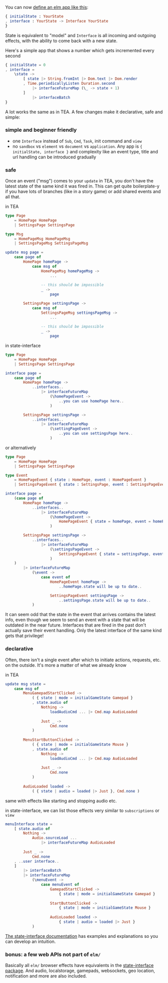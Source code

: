 You can now [define an elm app like this](https://dark.elm.dmy.fr/packages/lue-bird/elm-state-interface/latest/):
```elm
{ initialState : YourState
, interface : YourState -> Interface YourState
}
```

State is equivalent to "model" and `Interface` is all incoming and outgoing effects,
with the ability to come back with a new state.

Here's a simple app that shows a number which gets incremented every second
```elm
{ initialState = 0
, interface =
    \state ->
        [ state |> String.fromInt |> Dom.text |> Dom.render
        , Time.periodicallyListen Duration.second
            |> interfaceFutureMap (\_ -> state + 1)
        ]
            |> interfaceBatch
}
```

A lot works the same as in TEA. A few changes make it declarative, safe and simple:

### simple and beginner friendly
  - one `Interface` instead of `Sub`, `Cmd`, `Task`, init command and `view` 
  - no `sandbox` vs `element` vs `document` vs `application`. Any app is `{ initialState, interface }` and complexity like an event type, title and url handling can be introduced gradually

### safe
Once an event ("msg") comes to your `update` in TEA, you don't have the latest state of the same kind it was fired in.
This can get quite boilerplate-y if you have lots of branches (like in a story game) or add shared events and all that.

in TEA
```elm
type Page
    = HomePage HomePage
    | SettingsPage SettingsPage

type Msg
    = HomePageMsg HomePageMsg
    | SettingsPageMsg SettingsPageMsg

update msg page =
    case page of
        HomePage homePage ->
            case msg of
                HomePageMsg homePageMsg ->
                    ...
                
                -- this should be impossible
                _ ->
                    page

        SettingsPage settingsPage ->
            case msg of
                SettingsPageMsg settingsPageMsg ->
                    ...
                
                -- this should be impossible
                _ ->
                    page
```
in state-interface
```elm
type Page
    = HomePage HomePage
    | SettingsPage SettingsPage

interface page =
    case page of
        HomePage homePage ->
            ..interfaces..
                |> interfaceFutureMap
                    (\homePageEvent ->
                        ..you can use homePage here..
                    )

        SettingsPage settingsPage ->
            ..interfaces..
                |> interfaceFutureMap
                    (\settingPageEvent ->
                        ..you can use settingsPage here..
                    )
```
or alternatively
```elm
type Page
    = HomePage HomePage
    | SettingsPage SettingsPage

type Event
    = HomePageEvent { state : HomePage, event : HomePageEvent }
    | SettingsPageEvent { state : SettingsPage, event : SettingsPageEvent }

interface page =
    (case page of
        HomePage homePage ->
            ..interfaces..
                |> interfaceFutureMap
                    (\homePageEvent ->
                        HomePageEvent { state = homePage, event = homePageEvent }
                    )

        SettingsPage settingsPage ->
            ..interfaces..
                |> interfaceFutureMap
                    (\settingsPageEvent ->
                        SettingsPageEvent { state = settingsPage, event = settingsPageEvent }
                    )
    )
        |> interfaceFutureMap
            (\event ->
                case event of
                    HomePageEvent homePage ->
                        ..homePage.state will be up to date..

                    SettingsPageEvent settingsPage ->
                        ..settingsPage.state will be up to date..
            )
```
It can seem odd that the state in the event that arrives contains the latest info, even though we seem to send an event with a state that will be outdated in the near future.
Interfaces that are fired in the past don't actually save their event handling.
Only the latest interface of the same kind gets that privilege!

### declarative
Often, there isn't a single event after which to initiate actions, requests, etc. on the outside. It's more a matter of what we already know

in TEA
```elm
update msg state =
    case msg of
        MenuGamepadStartClicked ->
            ( { state | mode = initialGameState Gamepad }
            , state.audio of
                Nothing ->
                    loadAudioCmd ... |> Cmd.map AudioLoaded
                
                Just _ ->
                    Cmd.none
            )
        
        MenuStartButtonClicked ->
            ( { state | mode = initialGameState Mouse }
            , state.audio of
                Nothing ->
                    loadAudioCmd ... |> Cmd.map AudioLoaded
                
                Just _ ->
                    Cmd.none
            )
        
        AudioLoaded loaded ->
            ( { state | audio = loaded |> Just }, Cmd.none )
```
same with effects like starting and stopping audio etc.

in state-interface, we can list those effects very similar to `subscriptions` or `view`
```elm
menuInterface state =
    [ state.audio of
        Nothing ->
            Audio.sourceLoad ...
                |> interfaceFutureMap AudioLoaded
                
        Just _ ->
            Cmd.none
    , ..user interface..
    ]
        |> interfaceBatch
        |> interfaceFutureMap
            (\menuEvent ->
                case menuEvent of
                    GamepadStartClicked ->
                        { state | mode = initialGameState Gamepad }
                    
                    StartButtonClicked ->
                        { state | mode = initialGameState Mouse }
                    
                    AudioLoaded loaded ->
                        { state | audio = loaded |> Just }
            )
```
[The state-interface documentation](https://dark.elm.dmy.fr/packages/lue-bird/elm-state-interface/latest/) has examples and explanations so you can develop an intuition.

### bonus: a few web APIs not part of `elm/`
Basically all `elm/` browser effects have equivalents in the [state-interface package](https://dark.elm.dmy.fr/packages/lue-bird/elm-state-interface/latest/).
And audio, localstorage, gamepads, websockets, geo location, notification and more are also included.
